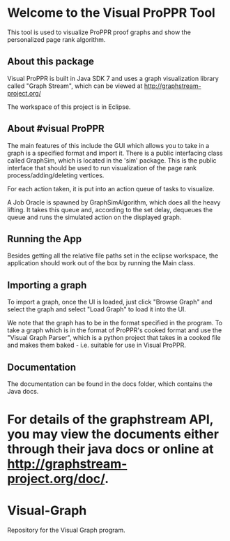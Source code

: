 Welcome to the Visual ProPPR Tool
=====================================

This tool is used to visualize ProPPR proof graphs and show the personalized page rank algorithm.

About this package
-----------------

Visual ProPPR is built in Java SDK 7 and uses a graph visualization library called "Graph Stream", which can be viewed at http://graphstream-project.org/

The workspace of this project is in Eclipse. 


About #visual ProPPR
-----------------
The main features of this include the GUI which allows you to take in a graph is a specified format and import it. There is a public interfacing class called GraphSim, which is located in the 'sim' package. This is the public interface that should be used to run visualization of the page rank process/adding/deleting vertices. 

For each action taken, it is put into an action queue of tasks to visualize.

A Job Oracle is spawned by GraphSimAlgorithm, which does all the heavy lifting. It takes this queue and, according to the set delay, dequeues the queue and runs the simulated action on the displayed graph. 


Running the App
--------------
Besides getting all the relative file paths set in the eclipse workspace, the application should work out of the box by running the Main class.

Importing a graph
-----------------
To import a graph, once the UI is loaded, just click "Browse Graph" and select the graph and select "Load Graph" to load it into the UI. 

We note that the graph has to be in the format specified in the program. To take a graph which is in the format of ProPPR's cooked format and use the "Visual Graph Parser", which is a python project that takes in a cooked file and makes them baked - i.e. suitable for use in Visual ProPPR. 

Documentation
-----------------
The documentation can be found in the docs folder, which contains the Java docs.

For details of the graphstream API, you may view the documents either through their java docs or online at http://graphstream-project.org/doc/.
=======
Visual-Graph
============

Repository for the Visual Graph program.
